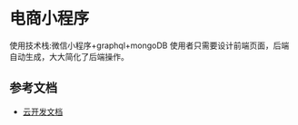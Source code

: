 # 电商小程序
使用技术栈:微信小程序+graphql+mongoDB
使用者只需要设计前端页面，后端自动生成，大大简化了后端操作。
## 参考文档

- [云开发文档](https://developers.weixin.qq.com/miniprogram/dev/wxcloud/basis/getting-started.html)

